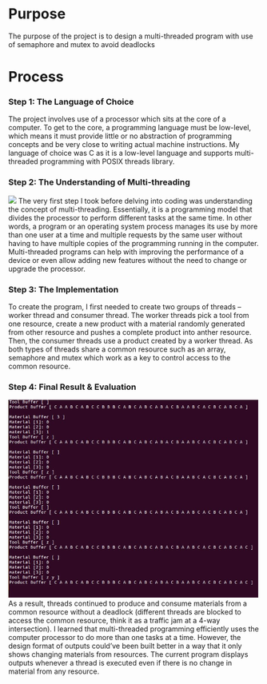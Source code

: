 # Purpose

The purpose of the project is to design a multi-threaded program with use of semaphore and mutex to avoid deadlocks
# Process
### Step 1: The Language of Choice
The project involves use of a processor which sits at the core of a computer. To get to the core,  a programming language must be low-level, which means it must provide little or no abstraction of programming concepts and be very close to writing actual machine instructions. My language of choice was C as it is a low-level language and supports multi-threaded programming with POSIX threads library.

### Step 2: The Understanding of Multi-threading
<img src="https://slideplayer.com/slide/9128173/27/images/3/A+typical+program+Multi-Thread+Start+Task1+Task2+Task1+Task2+Task3.jpg" width="500">
The very first step I took before delving into coding was understanding the concept of multi-threading. Essentially, it is a programming model that divides the processor to perform different tasks at the same time. In other words, a program or an operating system process manages its use by more than one user at a time and multiple requests by the same user without having to have multiple copies of the programming running in the computer. Multi-threaded programs can help with improving the performance of a device or even allow adding new features without the need to change or upgrade the processor.

### Step 3: The Implementation



To create the program, I first needed to create two groups of threads – worker thread and consumer thread. The worker threads pick a tool from one resource, create a new product with a material randomly generated from other resource and pushes a complete product into anther resource. Then, the consumer threads use a product created by a worker thread. As both types of threads share a common resource such as an array, semaphore and mutex which work as a key to control access to the common resource.


### Step 4: Final Result & Evaluation
<img src="https://github.com/danlee0528/producer-consumer-problem/blob/master/pcp.JPG" width="500">
As a result, threads continued to produce and consume materials from a common resource without a deadlock (different threads are blocked to access the common resource, think it as a traffic jam at a 4-way intersection).  I learned that multi-threaded programming efficiently uses the computer processor to do more than one tasks at a time. However, the design format of outputs could’ve been built better in a way that it only shows changing materials from resources. The current program displays outputs whenever a thread is executed even if there is no change in material from any resource.
